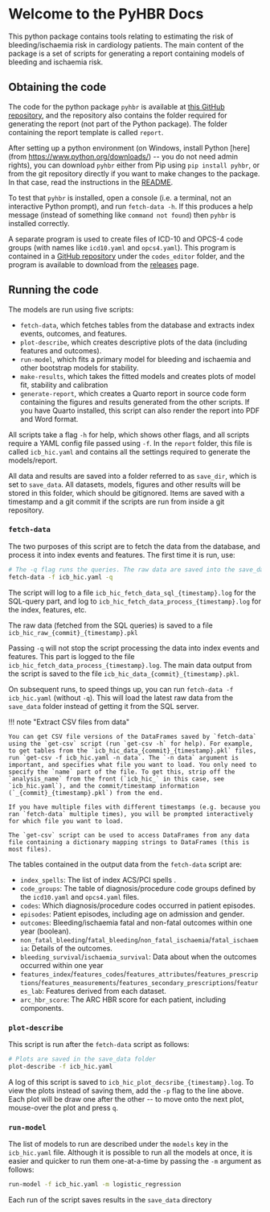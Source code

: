 # Welcome to the PyHBR Docs

This python package contains tools relating to estimating the risk of bleeding/ischaemia risk in cardiology patients. The main content of the package is a set of scripts for generating a report containing models of bleeding and ischaemia risk.

## Obtaining the code

The code for the python package `pyhbr` is available at [this GitHub repository](https://github.com/jrs0/hbr_uhbw), and the repository also contains the folder required for generating the report (not part of the Python package). The folder containing the report template is called `report`.

After setting up a python environment (on Windows, install Python [here](from https://www.python.org/downloads/) -- you do not need admin rights), you can download `pyhbr` either from Pip using `pip install pyhbr`, or from the git repository directly if you want to make changes to the package. In that case, read the instructions in the [README](https://github.com/jrs0/hbr_uhbw/tree/main/pyhbr).

To test that `pyhbr` is installed, open a console (i.e. a terminal, not an interactive Python prompt), and run `fetch-data -h`. If this produces a help message (instead of something like `command not found`) then `pyhbr` is installed correctly.

A separate program is used to create files of ICD-10 and OPCS-4 code groups (with names like `icd10.yaml` and `opcs4.yaml`). This program is contained in a [GitHub repository](https://github.com/jrs0/hbr_models) under the `codes_editor` folder, and the program is available to download from the [releases](https://github.com/jrs0/hbr_models/releases/tag/codes-editor-v0.1.0) page.

## Running the code

The models are run using five scripts: 

* `fetch-data`, which fetches tables from the database and extracts index events, outcomes, and features.
* `plot-describe`, which creates descriptive plots of the data (including features and outcomes).
* `run-model`, which fits a primary model for bleeding and ischaemia and other bootstrap models for stability.
* `make-results`, which takes the fitted models and creates plots of model fit, stability and calibration
* `generate-report`, which creates a Quarto report in source code form containing the figures and results generated from the other scripts. If you have Quarto installed, this script can also render the report into PDF and Word format.

All scripts take a flag `-h` for help, which shows other flags, and all scripts require a YAML config file passed using `-f`. In the `report` folder, this file is called `icb_hic.yaml` and contains all the settings required to generate the models/report.

All data and results are saved into a folder referred to as `save_dir`, which is set to `save_data`. All datasets, models, figures and other results will be stored in this folder, which should be gitignored. Items are saved with a timestamp and a git commit if the scripts are run from inside a git repository.

### `fetch-data`

The two purposes of this script are to fetch the data from the database, and process it into index events and features. The first time it is run, use:

```bash
# The -q flag runs the queries. The raw data are saved into the save_data
fetch-data -f icb_hic.yaml -q
```

The script will log to a file `icb_hic_fetch_data_sql_{timestamp}.log` for the SQL-query part, and log to `icb_hic_fetch_data_process_{timestamp}.log` for the index, features, etc.

The raw data (fetched from the SQL queries) is saved to a file `icb_hic_raw_{commit}_{timestamp}.pkl`

Passing `-q` will not stop the script processing the data into index events and features. This part is logged to the file `icb_hic_fetch_data_process_{timestamp}.log`. The main data output from the script is saved to the file `icb_hic_data_{commit}_{timestamp}.pkl`. 

On subsequent runs, to speed things up, you can run `fetch-data -f icb_hic.yaml` (without `-q`). This will load the latest raw data from the `save_data` folder instead of getting it from the SQL server.

!!! note "Extract CSV files from data"

    You can get CSV file versions of the DataFrames saved by `fetch-data` using the `get-csv` script (run `get-csv -h` for help). For example, to get tables from the `icb_hic_data_{commit}_{timestamp}.pkl` files, run `get-csv -f icb_hic.yaml -n data`. The `-n data` argument is important, and specifies what file you want to load. You only need to specify the `name` part of the file. To get this, strip off the `analysis_name` from the front (`icb_hic_` in this case, see `icb_hic.yaml`), and the commit/timestamp information (`_{commit}_{timestamp}.pkl`) from the end.
    
    If you have multiple files with different timestamps (e.g. because you ran `fetch-data` multiple times), you will be prompted interactively for which file you want to load.

    The `get-csv` script can be used to access DataFrames from any data file containing a dictionary mapping strings to DataFrames (this is most files).

The tables contained in the output data from the `fetch-data` script are:

* `index_spells`: The list of index ACS/PCI spells .
* `code_groups`: The table of diagnosis/procedure code groups defined by the `icd10.yaml` and `opcs4.yaml` files.
* `codes`: Which diagnosis/procedure codes occurred in patient episodes.
* `episodes`: Patient episodes, including age on admission and gender.
* `outcomes`: Bleeding/ischaemia fatal and non-fatal outcomes within one year (boolean).
* `non_fatal_bleeding`/`fatal_bleeding`/`non_fatal_ischaemia`/`fatal_ischaemia`: Details of the outcomes.
* `bleeding_survival`/`ischaemia_survival`: Data about when the outcomes occurred within one year
* `features_index`/`features_codes`/`features_attributes`/`features_prescriptions`/`features_measurements`/`features_secondary_prescriptions`/`features_lab`: Features derived from each dataset.
* `arc_hbr_score`: The ARC HBR score for each patient, including components.

### `plot-describe`

This script is run after the `fetch-data` script as follows:

```bash
# Plots are saved in the save_data folder
plot-describe -f icb_hic.yaml
```

A log of this script is saved to `icb_hic_plot_decsribe_{timestamp}.log`. To view the plots instead of saving them, add the `-p` flag to the line above. Each plot will be draw one after the other -- to move onto the next plot, mouse-over the plot and press `q`.

### `run-model`

The list of models to run are described under the `models` key in the `icb_hic.yaml` file. Although it is possible to run all the models at once, it is easier and quicker to run them one-at-a-time by passing the `-m` argument as follows:

```bash
run-model -f icb_hic.yaml -m logistic_regression
```

Each run of the script saves results in the `save_data` directory